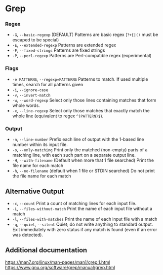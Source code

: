 # Grep

### Regex 
* `-G`, `--basic-regexp`  (DEFAULT) Patterns are basic regex (`?+{|()` must be escaped to be special)
* `-E`, `--extended-regexp` Patterns are extended regex
* `-F`, `--fixed-strings` Patterns are fixed strings
* `-P`, `--perl-regexp` Patterns are Perl-compatible regex (experimental)

### Flags
* `-e PATTERNS`, `--regexp=PATTERNS` Patterns to match.  If used multiple times, search for all patterns given
* `-i`, `--ignore-case`
* `-v`, `--invert-match`
* `-w`, `--word-regexp` Select only those lines containing matches that form whole words.
* `-x`, `--line-regexp` Select only those matches that exactly match the whole line (equivalent to regex `^(PATTERN)$`).

### Output
* `-n`, `--line-number` Prefix each line of output with the 1-based line number within its input file.
* `-o`, `--only-matching` Print only the matched (non-empty) parts of a matching line, with each such part on a separate output line.
* `-H`, `--with-filename` (Default when more that 1 file searched) Print the file name for each match 
* `-h`, `--no-filename` (default when 1 file or STDIN searched) Do not print the file name for each match 


## Alternative Output
* `-c`, `--count` Print a count of matching lines for each input file.
* `-L`, `--files-without-match` Print the name of each input file without a match
* `-l`, `--files-with-matches` Print the name of each input file with a match
* `-q`, `--quiet`, `--silent` Quiet; do not write anything to standard output.  Exit immediately with zero status if any match is found (even if an error was detected).


## Additional documentation
https://man7.org/linux/man-pages/man1/grep.1.html  
https://www.gnu.org/software/grep/manual/grep.html

